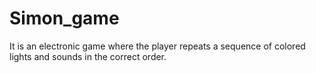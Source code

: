 # Simon_game
It is an electronic game where the player repeats a sequence of colored lights and sounds in the correct order.
